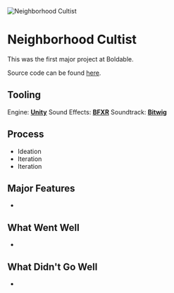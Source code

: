 <img src="assets/projectimg/cultist_title.png" alt="Neighborhood Cultist" class="hero-image" />

# Neighborhood Cultist

This was the first major project at Boldable.  

Source code can be found [here](https://github.com/LTSteve/CultBoi).

## Tooling

Engine: [**Unity**](https://unity.com)
Sound Effects: [**BFXR**](https://www.bfxr.net)
Soundtrack: [**Bitwig**](https://www.bitwig.com)

## Process

- Ideation
- Iteration
- Iteration

## Major Features

-

## What Went Well

-

## What Didn't Go Well

- 
